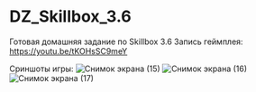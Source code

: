 # DZ_Skillbox_3.6
Готовая домашняя задание по Skillbox 3.6
Запись геймплея: 
https://youtu.be/tKOHsSC9meY

Сриншоты игры:
![Снимок экрана (15)](https://user-images.githubusercontent.com/37297335/121378004-7bb32400-c94b-11eb-8064-e9d31fcb8961.png)
![Снимок экрана (16)](https://user-images.githubusercontent.com/37297335/121378022-7fdf4180-c94b-11eb-8474-feb946c70b25.png)
![Снимок экрана (17)](https://user-images.githubusercontent.com/37297335/121378033-82da3200-c94b-11eb-9173-139b66184ba7.png)
